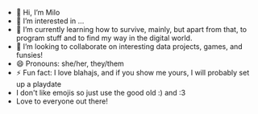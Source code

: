 - 👋 Hi, I’m Milo
- 👀 I’m interested in ...
- 🌱 I’m currently learning how to survive, mainly, but apart from that, to program stuff and to find my way in the digital world. 
- 💞️ I’m looking to collaborate on interesting data projects, games, and funsies!
- 😄 Pronouns: she/her, they/them
- ⚡ Fun fact: I love blahajs, and if you show me yours, I will probably set up a playdate
- I don't like emojis so just use the good old :) and :3
- Love to everyone out there!

<!---
Milolikesbirds/Milolikesbirds is a ✨ special ✨ repository because its `README.md` (this file) appears on your GitHub profile.
You can click the Preview link to take a look at your changes.
--->
